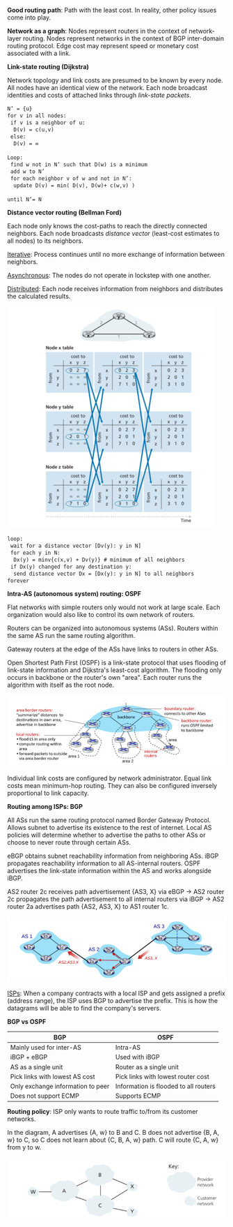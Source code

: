 **Good routing path**: Path with the least cost. In reality, other policy issues come into play.

**Network as a graph**: Nodes represent routers in the context of network-layer routing. Nodes represent networks in the context of BGP inter-domain routing protocol. Edge cost may represent speed or monetary cost associated with a link.

**Link-state routing (Dijkstra)**

Network topology and link costs are presumed to be known by every node. All nodes have an identical view of the network. Each node broadcast identities and costs of attached links through _link-state packets_.

```
N’ = {u}
for v in all nodes:
 if v is a neighbor of u:
  D(v) = c(u,v)
 else:
  D(v) = ∞

Loop:
 find w not in N’ such that D(w) is a minimum
 add w to N’
 for each neighbor v of w and not in N’:
  update D(v) = min( D(v), D(w)+ c(w,v) )

until N’= N
```

**Distance vector routing (Bellman Ford)**

Each node only knows the cost-paths to reach the directly connected neighbors. Each node broadcasts _distance vector_ (least-cost estimates to all nodes) to its neighbors.

<ins>Iterative</ins>: Process continues until no more exchange of information between neighbors.

<ins>Asynchronous</ins>: The nodes do not operate in lockstep with one another.

<ins>Distributed</ins>: Each node receives information from neighbors and distributes the calculated results.

![](images/Pasted%20image%2020220412111056.png)

```
loop:
 wait for a distance vector [Dv(y): y in N]
 for each y in N:
  Dx(y) = minv{c(x,v) + Dv(y)} # minimum of all neighbors
 if Dx(y) changed for any destination y:
  send distance vector Dx = [Dx(y): y in N] to all neighbors
forever
```

**Intra-AS (autonomous system) routing: OSPF**

Flat networks with simple routers only would not work at large scale. Each organization would also like to control its own network of routers.

Routers can be organized into autonomous systems (ASs). Routers within the same AS run the same routing algorithm.

Gateway routers at the edge of the ASs have links to routers in other ASs.

Open Shortest Path First (OSPF) is a link-state protocol that uses flooding of link-state information and Dijkstra's least-cost algorithm. The flooding only occurs in backbone or the router's own "area". Each router runs the algorithm with itself as the root node.

![](images/Pasted%20image%2020220208162323.png)

Individual link costs are configured by network administrator. Equal link costs mean minimum-hop routing. They can also be configured inversely proportional to link capacity.

**Routing among ISPs: BGP**

All ASs run the same routing protocol named Border Gateway Protocol. Allows subnet to advertise its existence to the rest of internet. Local AS policies will determine whether to advertise the paths to other ASs or choose to never route through certain ASs.

eBGP obtains subnet reachability information from neighboring ASs. iBGP propagates reachability information to all AS-internal routers. OSPF advertises the link-state information within the AS and works alongside iBGP.

AS2 router 2c receives path advertisement {AS3, X} via eBGP -> AS2 router 2c propagates the path advertisement to all internal routers via iBGP -> AS2 router 2a advertises path {AS2, AS3, X} to AS1 router 1c.

![](images/Pasted%20image%2020220206162221.png)

<ins>ISPs</ins>: When a company contracts with a local ISP and gets assigned a prefix (address range), the ISP uses BGP to advertise the prefix. This is how the datagrams will be able to find the company's servers.

**BGP vs OSPF**

BGP | OSPF
------ | -------
Mainly used for inter-AS | Intra-AS
iBGP + eBGP | Used with iBGP
AS as a single unit | Router as a single unit
Pick links with lowest AS cost | Pick links with lowest router cost
Only exchange information to peer | Information is flooded to all routers
Does not support ECMP | Supports ECMP

**Routing policy**: ISP only wants to route traffic to/from its customer networks.

In the diagram, A advertises {A, w} to B and C. B does not advertise {B, A, w} to C, so C does not learn about {C, B, A, w} path. C will route {C, A, w} from y to w.

![](images/Pasted%20image%2020220208164745.png)
